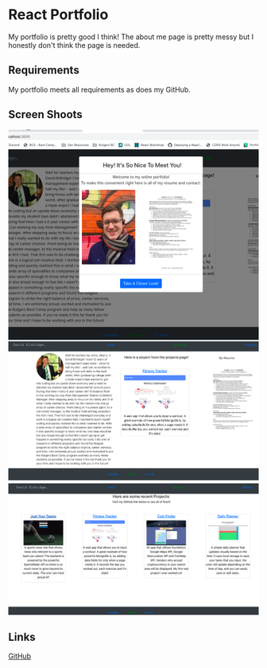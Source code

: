 # React Portfolio

My portfolio is pretty good I think! The about me page is pretty messy but I honestly don't think the page is needed. 

## Requirements

My portfolio meets all requirements as does my GitHub.

## Screen Shoots

![Modal](./imgs/modal.png)
![Home](./imgs/home.png)
![Projects](./imgs/projects.png)

## Links
[GitHub](https://github.com/daveyrojo/david-react-portfolio)
